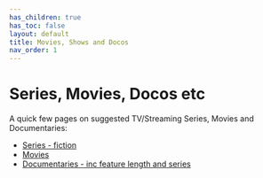 ```yaml
---
has_children: true
has_toc: false
layout: default
title: Movies, Shows and Docos
nav_order: 1
---
```


# Series, Movies, Docos etc
A quick few pages on suggested TV/Streaming Series, Movies and Documentaries:

- [Series - fiction](series.md)
- [Movies](movies.md)
- [Documentaries - inc feature length and series](docs.md)




